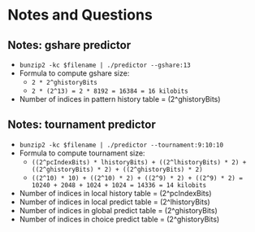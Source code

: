 # Notes and Questions

## Notes: gshare predictor

* `bunzip2 -kc $filename | ./predictor --gshare:13`
* Formula to compute gshare size:
  * `2 * 2^ghistoryBits`
  * `2 * (2^13) = 2 * 8192 = 16384 = 16 kilobits`
* Number of indices in pattern history table = (2^ghistoryBits)

## Notes: tournament predictor

* `bunzip2 -kc $filename | ./predictor --tournament:9:10:10`
* Formula to compute tournament size:
  * `((2^pcIndexBits) * lhistoryBits) + ((2^lhistoryBits) * 2) + ((2^ghistoryBits) * 2) + ((2^ghistoryBits) * 2)`
  * `((2^10) * 10) + ((2^10) * 2) + ((2^9) * 2) + ((2^9) * 2) = 10240 + 2048 + 1024 + 1024 = 14336 = 14 kilobits`
* Number of indices in local history table = (2^pcIndexBits)
* Number of indices in local predict table = (2^lhistoryBits)
* Number of indices in global predict table = (2^ghistoryBits)
* Number of indices in choice predict table = (2^ghistoryBits)
